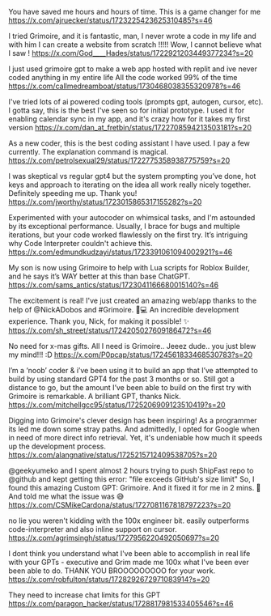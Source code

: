 You have saved me hours and hours of time. This is a game changer for me
https://x.com/ajruecker/status/1723225423625310485?s=46

I tried Grimoire, and it is fantastic, man, I never wrote a code in my life and with him I can create a website from scratch !!!!!
Wow, I cannot believe what I saw !
https://x.com/God____Hades/status/1722921203449377234?s=20

I just used grimoire gpt to make a web app hosted with replit and ive never coded anything in my entire life
All the code worked 99% of the time
https://x.com/callmedreamboat/status/1730468038355320978?s=46

I've tried lots of ai powered coding tools (prompts gpt, autogen, cursor, etc). I gotta say, this is the best I've seen so for initial prototype. I used it for enabling calendar sync in my app, and it's crazy how for it takes my first version
https://x.com/dan_at_fretbin/status/1722708594213503181?s=20

As a new coder, this is the best coding assistant I have used. I pay a few currently. The explanation command is magical.
https://x.com/petrolsexual29/status/1722775358938775759?s=20

I was skeptical vs regular gpt4 but the system prompting you’ve done, hot keys and approach to iterating on the idea all work really nicely together. Definitely speeding me up. Thank you!
https://x.com/jworthy/status/1723015865317155282?s=20

Experimented with your autocoder on whimsical tasks, and I'm astounded by its exceptional performance. Usually, I brace for bugs and multiple iterations, but your code worked flawlessly on the first try. It’s intriguing why Code Interpreter couldn't achieve this.
https://x.com/edmundkudzayi/status/1723391061094002921?s=46

My son is now using Grimoire to help with Lua scripts for Roblox Builder, and he says it’s WAY better at this than base ChatGPT.
https://x.com/sams_antics/status/1723041166680015140?s=46

The excitement is real! I've just created an amazing web/app thanks to the help of @NickADobos and #Grimoire. 🙌💻 An incredible development experience. Thank you, Nick, for making it possible! ✨
https://x.com/sh_street/status/1724205027609186472?s=46

No need for x-mas gifts. All I need is Grimoire.. Jeeez dude.. you just blew my mind!!! :D
https://x.com/P0pcap/status/1724561833468530783?s=20

I’m a ‘noob’ coder & i’ve been using it to build an app that I’ve attempted to build by using standard GPT4 for the past 3 months or so. Still got a distance to go, but the amount I’ve been able to build on the first try with Grimoire is remarkable. A brilliant GPT, thanks Nick.
https://x.com/mitchellgcc95/status/1725206909123510419?s=20

Digging into Grimoire's clever design has been inspiring! As a programmer its led me down some stray paths. And admittedly, I opted for Google when in need of more direct info retrieval. Yet, it's undeniable how much it speeds up the development process.
https://x.com/alangnative/status/1725215712409538705?s=20

@geekyumeko and I spent almost 2 hours trying to push ShipFast repo to 
@github and kept getting this error:
"file exceeds GitHub's size limit"
So, I found this amazing Custom GPT: Grimoire.
And it fixed it for me in 2 mins. 🥹
And told me what the issue was 😅
https://x.com/CSMikeCardona/status/1727081167818797223?s=20

no lie you weren't kidding with the 100x engineer bit. easily outperforms code-interpreter and also inline support on cursor.
https://x.com/agrimsingh/status/1727956220492050697?s=20

I dont think you understand what I've been able to accomplish in real life with your GPTs - executive and Grim made me 100x what I've been ever been able to do. THANK YOU BROOOOOOOOO for your work.
https://x.com/robfulton/status/1728292672971083914?s=20

They need to increase chat limits for this GPT
https://x.com/paragon_hacker/status/1728817981533405546?s=46
